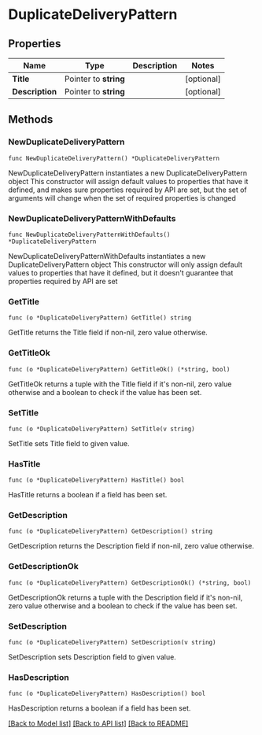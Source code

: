 # DuplicateDeliveryPattern

## Properties

Name | Type | Description | Notes
------------ | ------------- | ------------- | -------------
**Title** | Pointer to **string** |  | [optional] 
**Description** | Pointer to **string** |  | [optional] 

## Methods

### NewDuplicateDeliveryPattern

`func NewDuplicateDeliveryPattern() *DuplicateDeliveryPattern`

NewDuplicateDeliveryPattern instantiates a new DuplicateDeliveryPattern object
This constructor will assign default values to properties that have it defined,
and makes sure properties required by API are set, but the set of arguments
will change when the set of required properties is changed

### NewDuplicateDeliveryPatternWithDefaults

`func NewDuplicateDeliveryPatternWithDefaults() *DuplicateDeliveryPattern`

NewDuplicateDeliveryPatternWithDefaults instantiates a new DuplicateDeliveryPattern object
This constructor will only assign default values to properties that have it defined,
but it doesn't guarantee that properties required by API are set

### GetTitle

`func (o *DuplicateDeliveryPattern) GetTitle() string`

GetTitle returns the Title field if non-nil, zero value otherwise.

### GetTitleOk

`func (o *DuplicateDeliveryPattern) GetTitleOk() (*string, bool)`

GetTitleOk returns a tuple with the Title field if it's non-nil, zero value otherwise
and a boolean to check if the value has been set.

### SetTitle

`func (o *DuplicateDeliveryPattern) SetTitle(v string)`

SetTitle sets Title field to given value.

### HasTitle

`func (o *DuplicateDeliveryPattern) HasTitle() bool`

HasTitle returns a boolean if a field has been set.

### GetDescription

`func (o *DuplicateDeliveryPattern) GetDescription() string`

GetDescription returns the Description field if non-nil, zero value otherwise.

### GetDescriptionOk

`func (o *DuplicateDeliveryPattern) GetDescriptionOk() (*string, bool)`

GetDescriptionOk returns a tuple with the Description field if it's non-nil, zero value otherwise
and a boolean to check if the value has been set.

### SetDescription

`func (o *DuplicateDeliveryPattern) SetDescription(v string)`

SetDescription sets Description field to given value.

### HasDescription

`func (o *DuplicateDeliveryPattern) HasDescription() bool`

HasDescription returns a boolean if a field has been set.


[[Back to Model list]](../README.md#documentation-for-models) [[Back to API list]](../README.md#documentation-for-api-endpoints) [[Back to README]](../README.md)


